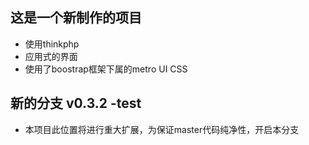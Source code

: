 ## 这是一个新制作的项目 ##
* 使用thinkphp
* 应用式的界面
* 使用了boostrap框架下属的metro UI CSS
## 新的分支 v0.3.2 -test
* 本项目此位置将进行重大扩展，为保证master代码纯净性，开启本分支